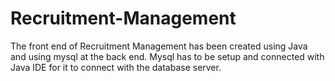 # Recruitment-Management
The front end of Recruitment Management has been created using Java and using mysql at the back end. Mysql has to be setup and connected with Java IDE for it to connect with the database server.
